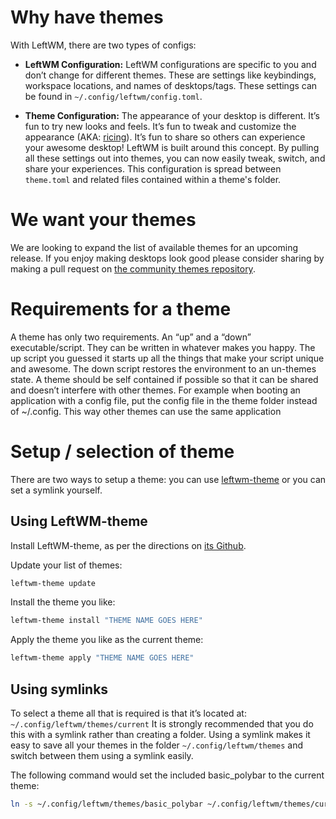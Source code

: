 # Why have themes

With LeftWM, there are two types of configs:
* **LeftWM Configuration:** LeftWM configurations are specific to you and don’t change for different themes. These are settings like keybindings, workspace locations, and names of desktops/tags. These settings can be found in `~/.config/leftwm/config.toml`.

* **Theme Configuration:** The appearance of your desktop is different. It’s fun to try new looks and feels. It’s fun to tweak and customize the appearance (AKA: [ricing](https://www.reddit.com/r/unixporn/comments/3iy3wd/stupid_question_what_is_ricing/)). It’s fun to share so others can experience your awesome desktop! LeftWM is built around this concept. By pulling all these settings out into themes, you can now easily tweak, switch, and share your experiences. This configuration is spread between `theme.toml` and related files contained within a theme's folder.


# We want your themes

We are looking to expand the list of available themes for an upcoming release. If you enjoy making desktops look good please consider sharing by making a pull request on [the community themes repository](https://github.com/leftwm/leftwm-community-themes).


# Requirements for a theme

A theme has only two requirements. An “up” and a “down” executable/script. They can be written in whatever makes you happy. The up script you guessed it starts up all the things that make your script unique and awesome. The down script restores the environment to an un-themes state. A theme should be self contained if possible so that it can be shared and doesn’t interfere with other themes. For example when booting an application with a config file, put the config file in the theme folder instead of ~/.config. This way other themes can use the same application 


# Setup / selection of theme

There are two ways to setup a theme: you can use [leftwm-theme](https://github.com/leftwm/leftwm-theme/) or you can set a symlink yourself.

## Using LeftWM-theme
Install LeftWM-theme, as per the directions on [its Github](https://github.com/leftwm/leftwm-theme).

Update your list of themes:
```bash
leftwm-theme update
```
Install the theme you like:
```bash
leftwm-theme install "THEME NAME GOES HERE"
```
Apply the theme you like as the current theme:
```bash
leftwm-theme apply "THEME NAME GOES HERE"
```

## Using symlinks

To select a theme all that is required is that it’s located at: `~/.config/leftwm/themes/current`
It is strongly recommended that you do this with a symlink rather than creating a folder. Using a symlink makes it easy to save all your themes in the folder `~/.config/leftwm/themes` and switch between them using a symlink easily.

The following command would set the included basic_polybar to the current theme:

```bash
ln -s ~/.config/leftwm/themes/basic_polybar ~/.config/leftwm/themes/current
```


